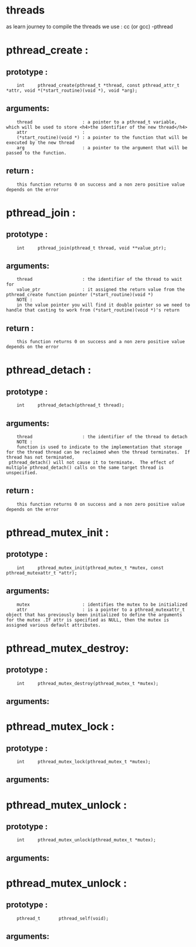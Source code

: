 # threads
as learn journey
to compile the threads we use : cc (or gcc) -pthread

#  pthread_create       :
##    prototype : 
        int     pthread_create(pthread_t *thread, const pthread_attr_t *attr, void *(*start_routine)(void *), void *arg);
##    arguments:
        thread                   : a pointer to a pthread_t variable, which will be used to store <h4>the identifier of the new thread</h4>
        attr                     :
        (*start_routine)(void *) : a pointer to the function that will be executed by the new thread
        arg                      : a pointer to the argument that will be passed to the function.
##    return    :
        this function returns 0 on success and a non zero positive value depends on the error 
#  pthread_join         :
##    prototype :
        int     pthread_join(pthread_t thread, void **value_ptr);
##    arguments:
        thread                   : the identifier of the thread to wait for
        value_ptr                : it assigned the return value from the pthread_create function pointer (*start_routine)(void *)
        NOTE : 
        in the value pointer you will find it double pointer so we need to handle that casting to work from (*start_routine)(void *)'s return
##    return    :
        this function returns 0 on success and a non zero positive value depends on the error 
#  pthread_detach       :
##    prototype :
        int     pthread_detach(pthread_t thread);
##    arguments:
        thread                   : the identifier of the thread to detach
        NOTE :
        function is used to indicate to the implementation that storage for the thread thread can be reclaimed when the thread terminates.  If thread has not terminated,
     pthread_detach() will not cause it to terminate.  The effect of multiple pthread_detach() calls on the same target thread is unspecified.
##    return    :
        this function returns 0 on success and a non zero positive value depends on the error 
#  pthread_mutex_init   :
##    prototype :
        int     pthread_mutex_init(pthread_mutex_t *mutex, const pthread_mutexattr_t *attr);
##    arguments:
        mutex                    : identifies the mutex to be initialized
        attr                     : is a pointer to a pthread_mutexattr_t object that has previously been initialized to define the arguments for the mutex .If attr is specified as NULL, then the mutex is assigned various default attributes.
#  pthread_mutex_destroy:
##    prototype :
        int     pthread_mutex_destroy(pthread_mutex_t *mutex);
##    arguments:
#  pthread_mutex_lock   :
##    prototype :
        int     pthread_mutex_lock(pthread_mutex_t *mutex);
##    arguments:
#  pthread_mutex_unlock :
##    prototype :
        int     pthread_mutex_unlock(pthread_mutex_t *mutex);
##    arguments:
#  pthread_mutex_unlock :
##    prototype :
        pthread_t       pthread_self(void);
##    arguments:
